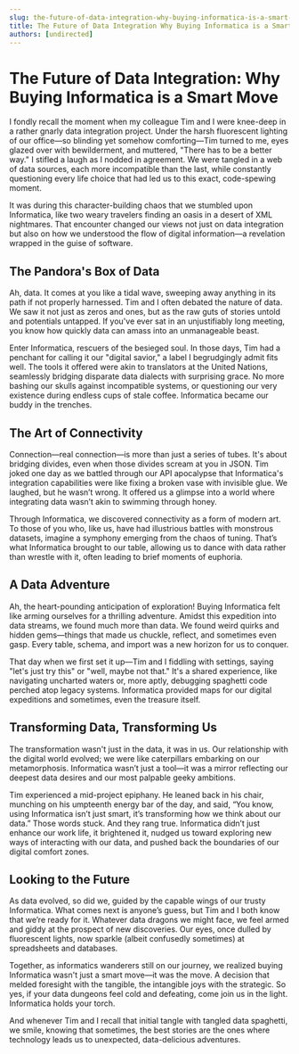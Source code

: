 ```yaml
---
slug: the-future-of-data-integration-why-buying-informatica-is-a-smart-move
title: The Future of Data Integration Why Buying Informatica is a Smart Move
authors: [undirected]
---
```



# The Future of Data Integration: Why Buying Informatica is a Smart Move

I fondly recall the moment when my colleague Tim and I were knee-deep in a rather gnarly data integration project. Under the harsh fluorescent lighting of our office—so blinding yet somehow comforting—Tim turned to me, eyes glazed over with bewilderment, and muttered, "There has to be a better way." I stifled a laugh as I nodded in agreement. We were tangled in a web of data sources, each more incompatible than the last, while constantly questioning every life choice that had led us to this exact, code-spewing moment.

It was during this character-building chaos that we stumbled upon Informatica, like two weary travelers finding an oasis in a desert of XML nightmares. That encounter changed our views not just on data integration but also on how we understood the flow of digital information—a revelation wrapped in the guise of software. 

## The Pandora's Box of Data

Ah, data. It comes at you like a tidal wave, sweeping away anything in its path if not properly harnessed. Tim and I often debated the nature of data. We saw it not just as zeros and ones, but as the raw guts of stories untold and potentials untapped. If you've ever sat in an unjustifiably long meeting, you know how quickly data can amass into an unmanageable beast. 

Enter Informatica, rescuers of the besieged soul. In those days, Tim had a penchant for calling it our "digital savior," a label I begrudgingly admit fits well. The tools it offered were akin to translators at the United Nations, seamlessly bridging disparate data dialects with surprising grace. No more bashing our skulls against incompatible systems, or questioning our very existence during endless cups of stale coffee. Informatica became our buddy in the trenches.

## The Art of Connectivity

Connection—real connection—is more than just a series of tubes. It's about bridging divides, even when those divides scream at you in JSON. Tim joked one day as we battled through our API apocalypse that Informatica's integration capabilities were like fixing a broken vase with invisible glue. We laughed, but he wasn’t wrong. It offered us a glimpse into a world where integrating data wasn’t akin to swimming through honey. 

Through Informatica, we discovered connectivity as a form of modern art. To those of you who, like us, have had illustrious battles with monstrous datasets, imagine a symphony emerging from the chaos of tuning. That’s what Informatica brought to our table, allowing us to dance with data rather than wrestle with it, often leading to brief moments of euphoria. 

## A Data Adventure

Ah, the heart-pounding anticipation of exploration! Buying Informatica felt like arming ourselves for a thrilling adventure. Amidst this expedition into data streams, we found much more than data. We found weird quirks and hidden gems—things that made us chuckle, reflect, and sometimes even gasp. Every table, schema, and import was a new horizon for us to conquer. 

That day when we first set it up—Tim and I fiddling with settings, saying "let's just try this" or "well, maybe not that." It's a shared experience, like navigating uncharted waters or, more aptly, debugging spaghetti code perched atop legacy systems. Informatica provided maps for our digital expeditions and sometimes, even the treasure itself.

## Transforming Data, Transforming Us

The transformation wasn't just in the data, it was in us. Our relationship with the digital world evolved; we were like caterpillars embarking on our metamorphosis. Informatica wasn’t just a tool—it was a mirror reflecting our deepest data desires and our most palpable geeky ambitions. 

Tim experienced a mid-project epiphany. He leaned back in his chair, munching on his umpteenth energy bar of the day, and said, “You know, using Informatica isn’t just smart, it’s transforming how we think about our data.” Those words stuck. And they rang true. Informatica didn’t just enhance our work life, it brightened it, nudged us toward exploring new ways of interacting with our data, and pushed back the boundaries of our digital comfort zones.

## Looking to the Future

As data evolved, so did we, guided by the capable wings of our trusty Informatica. What comes next is anyone’s guess, but Tim and I both know that we’re ready for it. Whatever data dragons we might face, we feel armed and giddy at the prospect of new discoveries. Our eyes, once dulled by fluorescent lights, now sparkle (albeit confusedly sometimes) at spreadsheets and databases.

Together, as informatics wanderers still on our journey, we realized buying Informatica wasn't just a smart move—it was the move. A decision that melded foresight with the tangible, the intangible joys with the strategic. So yes, if your data dungeons feel cold and defeating, come join us in the light. Informatica holds your torch.

And whenever Tim and I recall that initial tangle with tangled data spaghetti, we smile, knowing that sometimes, the best stories are the ones where technology leads us to unexpected, data-delicious adventures.